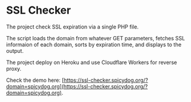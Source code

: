 # SSL Checker

The project check SSL expiration via a single PHP file.

The script loads the domain from whatever GET parameters, fetches SSL informaion of each domain, sorts by expiration time, and displays to the output.

The project deploy on Heroku and use Cloudflare Workers for reverse proxy.

Check the demo here: [https://ssl-checker.spicydog.org/?domain=spicydog.org](https://ssl-checker.spicydog.org/?domain=spicydog.org).
